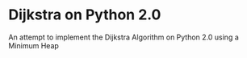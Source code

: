 # Dijkstra on Python 2.0

An attempt to implement the Dijkstra Algorithm on Python 2.0 using a Minimum Heap